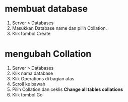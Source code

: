 # membuat database
1. Server > Databases
2. Masukkan Database name dan pilih Collation.
3. Klik tombol Create


# mengubah Collation
1. Server > Databases
2. Klik nama database
3. Klik Operations di bagian atas
4. Scroll ke bawah
5. Pilih Collation dan ceklis **Change all tables collations**
6. Klik tombol Go
